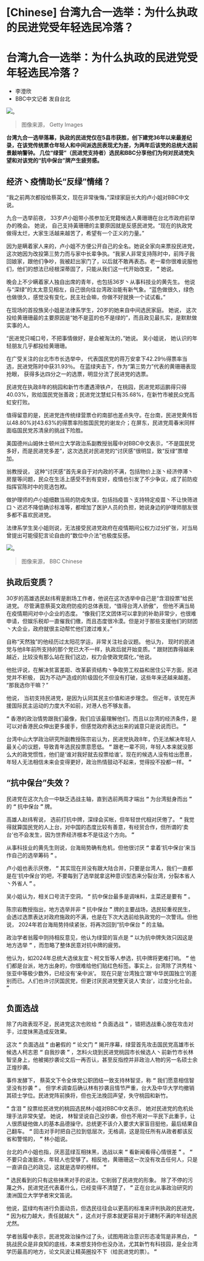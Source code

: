 # [Chinese] 台湾九合一选举：为什么执政的民进党受年轻选民冷落？

#  台湾九合一选举：为什么执政的民进党受年轻选民冷落？

  * 李澄欣 
  * BBC中文记者 发自台北 


![。](_127812458_4290591d-357a-47e4-8182-207190ef5e24.jpg)

> 图像来源，  Getty Images

**台湾九合一选举落幕，执政的民进党仅在5县市获胜，创下建党36年以来最差纪录，在该党传统票仓年轻人和中间派选民表现尤为差，为两年后该党的总统大选前景敲响警钟。 几位“绿营”（民进党支持者）选民和BBC分享他们为何对民进党失望和对该党的“抗中保台”牌产生疲劳感。**


##  经济丶疫情助长“反绿”情绪？

“我之前两次都投给蔡英文，现在非常後悔，”深绿家庭长大的卢小姐对BBC中文说。

九合一选举前夜， 33岁卢小姐带小孩参加无党籍候选人黄珊珊在台北市政府前举办的晚会。 她说， 自己支持黃珊珊的主要原因就是反感民进党。“现在的执政党做得太烂，大家生活越来越苦了，希望有一个正义的力量。”

因为是瞒着家人来的，卢小姐不方便公开自己的全名。她说全家向来票投民进党，这次她因为改投第三势力而与家中长辈争执。“我家人非常支持陈时中，前阵子我回娘家，跟他们争吵，我被赶出家门了，以后就不敢再表态。老一辈你很难说服他们，他们的想法已经根深蒂固了，只能从我们这一代开始改变， **”** 她说。

晚会上不少瞒着家人独自出席的青年，也包括36岁丶从事科技业的黄先生。 他说与“深绿”的太太意见相左，自己很向往台湾政治能有新气象。“蓝色做很久，绿色也做很久，感觉没有变化，民主社会嘛，你做不好就换一个试试看。”

在现场的首投族吴小姐是法律系学生，20岁的她来自中间选民家庭。 她说， 这次投给黄珊珊最的主要原因是“她不是蓝的也不是绿的”，而且政见最扎实，是默默做实事的人。

“民进党只喊口号，不把事情做好，是会被淘汰的，”她说。 吴小姐说， 她认识的年轻朋友几乎都投给黄珊珊。

在广受关注的台北市市长选举中， 代表国民党的蒋万安拿下42.29％得票率当选，民进党陈时中获31.93％。 在蓝绿夹击下，作为“第三势力”代表的黄珊珊表现抢眼， 获得多达四分之一的选票，明显分流了民进党的选票。

民进党在执政8年的桃园和新竹市遭遇滑铁卢， 在桃园，民进党郑运鹏得只得40.03%，败给国民党张善政；民进党沈慧虹只有35.68%，在新竹市被民众党高虹安打败。

值得留意的是，民进党连传统绿营票仓的南部也差点失守。在台南，民进党黄伟哲以48.80%对43.63%的得票率险胜国民党的谢龙介；在屏东，民进党周春米同样面临国民党苏清泉的挑战下险胜。

美国德州山姆休士顿州立大学政治系副教授翁履中对BBC中文表示，“不是国民党多好，而是民进党多差”，这次选民对民进党的“讨厌感”很明显，致“反绿”票增加。

翁教授说， 这种“讨厌感”首先来自于对内政的不满，包括物价上涨丶经济停滞丶房屋等问题，民众在生活上感受不到有变好，疫情也引发了不少争议，成了前防疫指挥官陈时中的竞选包袱。

做护理师的卢小姐细数当局的防疫失误，包括挡疫苗丶支持特定疫苗丶不让快筛进口丶迟迟不降低确诊标准等，都增加了医护人员的负担，她说身边的护理师朋友很多都不喜欢民进党。

法律系学生吴小姐则说，无法接受民进党政府在疫情期间公权力过分扩张，对当局曾提出可能侵犯言论自由的“数位中介法”也极度反感。

![。](_127812457_c9ec4e71-83de-4d88-b395-5bb7fbc5bb8c.jpg)

> 图像来源，  BBC Chinese

##  执政后变质？

30岁的高雄选民赵纬宥是剧场工作者，他说在这次选举中自己是“含泪投票”给民进党。 尽管满意蔡英文政府防疫的总体表现，“值得台湾人骄傲”， 但他不满当局在疫情期间对中小企业的态度。 “像我们艺文团体可以拿到的补助非常少，也很难申请，但娱乐税却一直催我们缴，而且态度很冷漠。但是对于那些支援他们的财团丶大企业，政府就很主动帮忙他们渡过难关。”

自称“天然独”的他经历过太阳花学运，非常关注社会议题。 他认为， 现时的民进党与他8年前所支持的那个党已大不一样，执政后就开始变质。“ 跟财团靠得越来越近，比较没有那么站在我们这边，权力会使政党腐化，”他说。

他批评说，在解决贫富差距、改革薪资结构丶争取劳工权益和居住公平方面，民进党并不积极， 因为不动产造成的阶级固化不但没有打破，这些年来还越来越差。 “那我选你干嘛？”

他说， 当初支持民进党，是因为认同其民主价值和进步理念。 但近年，该党在声援国际民主运动的力度大不如前，对港人也不够友善。

**“** 香港的政治情势跟我们最像，我们应该最理解他们，而且以台湾的经济条件，是可以对香港民众伸出更多援手，但感觉政府表达出来的诚意只是说说而已。 **”**

台湾中山大学政治研究所副教授陈宗岩认为，民进党执政8年，仍无法解决年轻人最关心的议题，导致青年选民投票意愿低。 **“** 跟老一辈不同，年轻人本来就没那么大的政党惯性，他们是‘谁对我好就去投票给谁’。现在的候选人没有给出愿景，年轻人无法相信未来会变得更好，政治热情鼓动不起来，觉得投不投都一样。 **”**

##  “抗中保台”失效？

民进党在这次九合一中缺乏选战主轴，直到选前两周才端出 **“** 为台湾挺身而出 **”** 的 **“** 抗中保台 **”** 牌。

高雄人赵纬宥说， 选前打抗中牌，深绿会买帐，但年轻世代相对厌倦了。 **“** 我觉得就算国民党的人上台，对中国的态度比较有善意，有经贸合作，但所谓的‘卖台’也不会发生，因为世界经济根本不是往这个方向。 **”**

从事科技业的黄先生则说，台海局势确有危机，但他很讨厌 **“** 拿着‘抗中保台’来当作自己的选举筹码 **”** 。

卢小姐也表示厌倦， **“** 其实现在并没有跟大陆合并，只要是台湾人，我们一直都是在‘抗中保台’的吧，不要每到了选举就拿这种意识型态来分裂台湾，分裂本省人丶外省人 **”** 。

吴小姐认为，相关口号流于空洞， **“** 抗中保台最多是调味料，主菜还是要有 **”** 。

陈宗岩教授指出，地方选举并非 **“** 抗中保台 **”** 牌的主要战场，选民较重视民生，会透过选票表达对政府施政的不满，也是在下次大选前给执政党的一次警讯。但他说， 2024年若台海局势持续紧张，将再次回到“抗中保台 **”** 的主轴。

政治学者翁履中则持相反意见，他认为绿营的盲点是 **“** 以为抗中牌失效只因这是地方选举 **”** ，而忽略了整体民意对抗中牌的疲劳。

他认为，如2024年总统大选侯友宜丶柯文哲等人参选，抗中牌将更难打响。 **“** 他们都是台派，地方出身的，你很难给他们贴红色标签。事实上，台湾除了洪秀柱丶张亚中等极少数外，已经没有‘亲中派’。 现在只是‘台湾独立’跟‘中华民国独立’的差别而已。人们也许讨厌国民党，但更讨厌民进党整天说人‘卖台’，过度分化社会。 **”**

##  负面选战

除了内政表现不足，民进党这次也败给 **“** 负面选战 **”** ，错把选战重心放在攻击对手，过度抹黑造成反效果。

这次 **“** 负面选战 **”** 由暑假的 **“** 论文门 **”** 揭开序幕，绿营首先攻击国民党高雄市长候选人柯志恩 **“** 自我抄袭 **”** ，怎料火烧到民进党桃园市长候选人丶前新竹市长林智坚身上，他被揭抄袭论文后一再否认，甚至反指控并非政治人物的另一名硕士余正煌抄袭。

事件发酵下， 蔡英文下令全体党公职团结一致支持林智坚，称 **“** 我们愿意相信智坚没有抄袭 **”** 。 但学术调查后确认林有抄袭且情节严重，台大及中华大学均撤销其硕士学位。民进党阵前换将，但也无法挽回声望，失守桃园和新竹。

**“** 含泪 **”** 投票给民进党的桃园选民林小姐对BBC中文表示， 她对民进党的危机处理手法非常失望。 她说， 林智坚说自己没抄袭，但也不用对一平民下此重手，让人很质疑他做人的基本品德操守。总统更不该介入要求大家盲目挺他，最后结果自己翻车。 **“** 回击对手时把自己拉到低层次，无格调，这是现任所有从政者都该反省和警惕的， **”** 林小姐说。

台北的卢小姐也指，厌恶蓝绿互相抹黑，选战以来 **“** 看新闻看得心情很差 **”** 。 **“** 不要只会泼脏水，年轻人也受够了。相反地，黄珊珊这一次没有攻击任何人，只是一直讲自己的政见，这就是选举的榜样。 **”**

**“** 选民看到的只有这些抹黑对手的说法，它削弱了民进党的形象。 除了不停的污蔑之外，民进党还代表着什么，已经变得不清楚了， **”** 正在台北从事政治研究的澳洲国立大学学者宋文笛说。

他说，蓝绿均有进行负面动员，但选民往往会以更高的标准来评判执政的民进党， **“** 因为权力越大，责任就越大 **”** ，这点对于原本就更容易对于建制不满的年轻选民尤然。

学者翁履中表示，民进党政治操作过了头，试图用政治意识形态凌驾是非黑白， **“** 挑战民众是非良知的底线，本来想支持你也没办法，尤其新竹有科技园，是全台湾学历最高的地方，论文风波让精英圈投不下（给民进党的票）。 **”**


